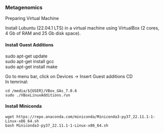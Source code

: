 ### Metagenomics

Preparing Virtual Machine

Install Lubuntu (22.04.1 LTS) in a virtual machine using VirtualBox (2 cores, 4 Gb of RAM and 25 Gb disk space).

#### Install Guest Additions

sudo apt-get update  
sudo apt-get install gcc  
sudo apt-get install make  

Go to menu bar, click on Devices -> Insert Guest additions CD  
In temrinal:  
```
cd /media/${USER}/VBox_GAs_7.0.6  
sudo ./VBoxLinuxAdditions.run  
```

#### Install Miniconda

``` 
wget https://repo.anaconda.com/miniconda/Miniconda3-py37_22.11.1-1-Linux-x86_64.sh
bash Miniconda3-py37_22.11.1-1-Linux-x86_64.sh
``` 


